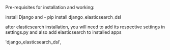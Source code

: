 Pre-requisites for installation and working:

install Django and -
pip install django_elasticsearch_dsl

after elasticsearch installation, you will need to add its respective settings in settings.py
and also add elasticsearch to installed apps

'django_elasticsearch_dsl',